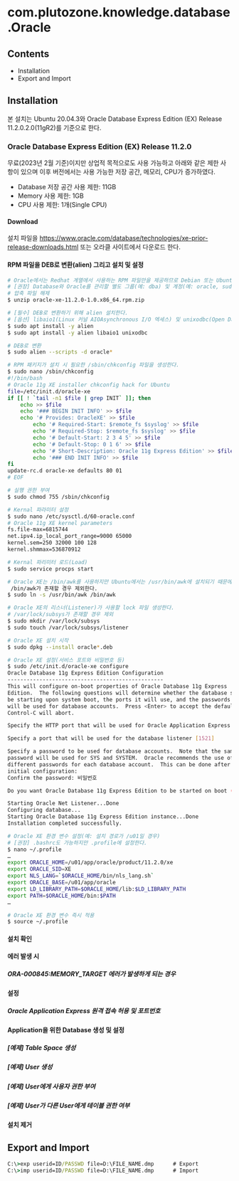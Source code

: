# com.plutozone.knowledge.database.Oracle


## Contents
- Installation
- Export and Import


## Installation
본 설치는 Ubuntu 20.04.3와 Oracle Database Express Edition (EX) Release 11.2.0.2.0(11gR2)를 기준으로 한다.

### Oracle Database Express Edition (EX) Release 11.2.0
무료(2023년 2월 기준)이지만 상업적 목적으로도 사용 가능하고 아래와 같은 제한 사항이 있으며 이후 버전에서는 사용 가능한 저장 공간, 메모리, CPU가 증가하였다.
- Database 저장 공간 사용 제한: 11GB
- Memory 사용 제한: 1GB
- CPU 사용 제한: 1개(Single CPU)

#### Download
설치 파일을 https://www.oracle.com/database/technologies/xe-prior-release-downloads.html 또는 오라클 사이트에서 다운로드 한다.

#### RPM 파일을 DEB로 변환(alien) 그리고 설치 및 설정
```bash
# Oracle에서는 Redhat 계열에서 사용하는 RPM 파일만을 제공하므로 Debian 또는 Ubuntu 계열에서 사용하는 DEB 파일로 변환하여 설치 및 설정을 진행해야 한다.
# [권장] Database와 Oracle를 관리할 별도 그룹(예: dba) 및 계정(예: oracle, sudo 권한 포함)으로 진행한다.
# 압축 파일 해제
$ unzip oracle-xe-11.2.0-1.0.x86_64.rpm.zip

# [필수] DEB로 변환하기 위해 alien 설치한다.
# [옵션] libaio1(Linux 커널 AIOAsynchronous I/O 엑세스) 및 unixodbc(Open Database Connectivity)는 설치 이후에 사용될 것으로 예상되므로 설치 제외한다.
$ sudo apt install -y alien
$ sudo apt install -y alien libaio1 unixodbc

# DEB로 변환
$ sudo alien --scripts -d oracle*

# RPM 패키지가 설치 시 필요한 /sbin/chkconfig 파일을 생성한다.
$ sudo nano /sbin/chkconfig
#!/bin/bash
# Oracle 11g XE installer chkconfig hack for Ubuntu
file=/etc/init.d/oracle-xe
if [[ ! `tail -n1 $file | grep INIT` ]]; then
	echo >> $file
	echo '### BEGIN INIT INFO' >> $file
	echo '# Provides: OracleXE' >> $file
        echo '# Required-Start: $remote_fs $syslog' >> $file
        echo '# Required-Stop: $remote_fs $syslog' >> $file
        echo '# Default-Start: 2 3 4 5' >> $file
        echo '# Default-Stop: 0 1 6' >> $file
        echo '# Short-Description: Oracle 11g Express Edition' >> $file
        echo '### END INIT INFO' >> $file
fi
update-rc.d oracle-xe defaults 80 01
# EOF

# 실행 권한 부여
$ sudo chmod 755 /sbin/chkconfig

# Kernal 파라미터 설정
$ sudo nano /etc/sysctl.d/60-oracle.conf
# Oracle 11g XE kernel parameters
fs.file-max=6815744
net.ipv4.ip_local_port_range=9000 65000
kernel.sem=250 32000 100 128
kernel.shmmax=536870912

# Kernal 파리미터 로드(Load)
$ sudo service procps start

# Oracle XE는 /bin/awk를 사용하지만 Ubuntu에서는 /usr/bin/awk에 설치되기 때문에 심볼릭 링크
 /bin/awk가 존재할 경우 제외한다.
$ sudo ln -s /usr/bin/awk /bin/awk

# Oracle XE의 리스너(Listener)가 사용할 lock 파일 생성한다.
# /var/lock/subsys가 존재할 경우 제외
$ sudo mkdir /var/lock/subsys
$ sudo touch /var/lock/subsys/listener

# Oracle XE 설치 시작
$ sudo dpkg --install oracle*.deb

# Oracle XE 설정(서비스 포트와 비밀번호 등)
$ sudo /etc/init.d/oracle-xe configure
Oracle Database 11g Express Edition Configuration
-------------------------------------------------
This will configure on-boot properties of Oracle Database 11g Express
Edition.  The following questions will determine whether the database should
be starting upon system boot, the ports it will use, and the passwords that
will be used for database accounts.  Press <Enter> to accept the defaults.
Control-C will abort.

Specify the HTTP port that will be used for Oracle Application Express [8080]

Specify a port that will be used for the database listener [1521]

Specify a password to be used for database accounts.  Note that the same
password will be used for SYS and SYSTEM.  Oracle recommends the use of
different passwords for each database account.  This can be done after
initial configuration:
Confirm the password: 비밀번호

Do you want Oracle Database 11g Express Edition to be started on boot (y/n) [y]:y

Starting Oracle Net Listener...Done
Configuring database...
Starting Oracle Database 11g Express Edition instance...Done
Installation completed successfully.

# Oracle XE 환경 변수 설정(예: 설치 경로가 /u01일 경우)
# [권장] .bashrc도 가능하지만 .profile에 설정한다.
$ nano ~/.profile
…
export ORACLE_HOME=/u01/app/oracle/product/11.2.0/xe
export ORACLE_SID=XE
export NLS_LANG=`$ORACLE_HOME/bin/nls_lang.sh`
export ORACLE_BASE=/u01/app/oracle
export LD_LIBRARY_PATH=$ORACLE_HOME/lib:$LD_LIBRARY_PATH
export PATH=$ORACLE_HOME/bin:$PATH
…

# Oracle XE 환경 변수 즉시 적용
$ source ~/.profile
```
#### 설치 확인

#### 에러 발생 시
##### ORA-000845:MEMORY_TARGET 에러가 발생하게 되는 경우

#### 설정
##### Oracle Application Express 원격 접속 허용 및 포트번호

#### Application을 위한 Database 생성 및 설정
##### [예제] Table Space 생성
##### [예제] User 생성
##### [예제] User에게 사용자 권한 부여
##### [예제] User가 다른 User에게 테이블 권한 여부

#### 설치 제거


## Export and Import
```cmd
C:\>exp userid=ID/PASSWD file=D:\FILE_NAME.dmp		# Export
C:\>imp userid=ID/PASSWD file=D:\FILE_NAME.dmp		# Import
```